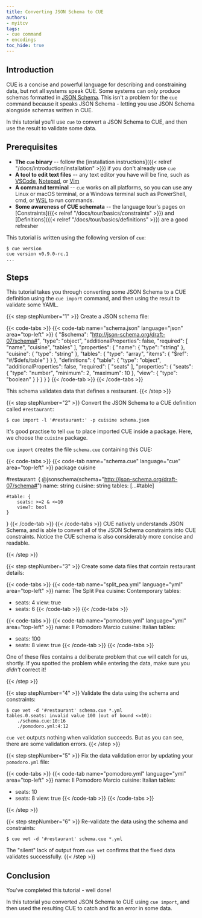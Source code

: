 ```yaml
---
title: Converting JSON Schema to CUE
authors:
- myitcv
tags:
- cue command
- encodings
toc_hide: true
---
```


## Introduction

CUE is a concise and powerful language for describing and constraining data, but
not all systems speak CUE. Some systems can only produce schemas formatted in
[JSON Schema](https://json-schema.org/). This isn't a problem for the `cue`
command because it speaks JSON Schema - letting you use JSON Schema alongside
schemas written in CUE.

In this tutorial you'll use `cue` to convert a JSON Schema to CUE,
and then use the result to validate some data.

## Prerequisites

- **The `cue` binary** --
  follow the [installation instructions]({{< relref "/docs/introduction/installation" >}})
  if you don't already use `cue`
- **A tool to edit text files** --
  any text editor you have will be fine, such as
  [VSCode](https://code.visualstudio.com/),
  [Notepad](https://apps.microsoft.com/detail/9msmlrh6lzf3), or
  [Vim](https://www.vim.org/download.php)
- **A command terminal** --
  `cue` works on all platforms, so you can use any Linux or macOS terminal,
  or a Windows terminal such as PowerShell, cmd, or
  [WSL](https://learn.microsoft.com/en-us/windows/wsl/install)
  to run commands.
- **Some awareness of CUE schemata** --
  the language tour's pages on
  [Constraints]({{< relref "/docs/tour/basics/constraints" >}}) and
  [Definitions]({{< relref "/docs/tour/basics/definitions" >}}) are a good refresher

This tutorial is written using the following version of `cue`:

```text { title="TERMINAL" codeToCopy="Y3VlIHZlcnNpb24=" }
$ cue version
cue version v0.9.0-rc.1
...
```

## Steps

This tutorial takes you through converting some JSON Schema to a CUE definition
using the `cue import` command,
and then using the result to validate some YAML.

{{< step stepNumber="1" >}}
Create a JSON schema file:

{{< code-tabs >}}
{{< code-tab name="schema.json" language="json" area="top-left" >}}
{
    "$schema": "http://json-schema.org/draft-07/schema#",
    "type": "object",
    "additionalProperties": false,
    "required": [
        "name",
        "cuisine",
        "tables"
    ],
    "properties": {
        "name": {
            "type": "string"
        },
        "cuisine": {
            "type": "string"
        },
        "tables": {
            "type": "array",
            "items": {
                "$ref": "#/$defs/table"
            }
        }
    },
    "definitions": {
        "table": {
            "type": "object",
            "additionalProperties": false,
            "required": [
                "seats"
            ],
            "properties": {
                "seats": {
                    "type": "number",
                    "minimum": 2,
                    "maximum": 10
                },
                "view": {
                    "type": "boolean"
                }
            }
        }
    }
}
{{< /code-tab >}}
{{< /code-tabs >}}

This schema validates data that defines a restaurant.
{{< /step >}}

{{< step stepNumber="2" >}}
Convert the JSON Schema to a CUE definition called `#restaurant`:

```text { title="TERMINAL" codeToCopy="Y3VlIGltcG9ydCAtbCAnI3Jlc3RhdXJhbnQ6JyAtcCBjdWlzaW5lIHNjaGVtYS5qc29u" }
$ cue import -l '#restaurant:' -p cuisine schema.json
```
It's good practise to tell `cue` to place imported CUE inside a package.
Here, we choose the `cuisine` package.

`cue import` creates the file `schema.cue` containing this CUE:

{{< code-tabs >}}
{{< code-tab name="schema.cue" language="cue" area="top-left" >}}
package cuisine

#restaurant: {
	@jsonschema(schema="http://json-schema.org/draft-07/schema#")
	name:    string
	cuisine: string
	tables: [...#table]

	#table: {
		seats: >=2 & <=10
		view?: bool
	}
}
{{< /code-tab >}}
{{< /code-tabs >}}
CUE natively understands JSON Schema, and is able to convert all of the JSON
Schema constraints into CUE constraints. Notice the CUE schema is also
considerably more concise and readable.

{{< /step >}}

{{< step stepNumber="3" >}}
Create some data files that contain restaurant details:

{{< code-tabs >}}
{{< code-tab name="split_pea.yml" language="yml" area="top-left" >}}
name: The Split Pea
cuisine: Contemporary
tables:
  - seats: 4
    view: true
  - seats: 6
{{< /code-tab >}}
{{< /code-tabs >}}

{{< code-tabs >}}
{{< code-tab name="pomodoro.yml" language="yml" area="top-left" >}}
name: Il Pomodoro Marcio
cuisine: Italian
tables:
  - seats: 100
  - seats: 8
    view: true
{{< /code-tab >}}
{{< /code-tabs >}}

One of these files contains a deliberate problem that `cue` will catch for us,
shortly.  If you spotted the problem while entering the data, make sure you
*didn't* correct it!

{{< /step >}}

{{< step stepNumber="4" >}}
Validate the data using the schema and constraints:

```text { title="TERMINAL" codeToCopy="Y3VlIHZldCAtZCAnI3Jlc3RhdXJhbnQnIHNjaGVtYS5jdWUgKi55bWw=" }
$ cue vet -d '#restaurant' schema.cue *.yml
tables.0.seats: invalid value 100 (out of bound <=10):
    ./schema.cue:10:16
    ./pomodoro.yml:4:12
```

`cue vet` outputs nothing when validation succeeds. But as you can see, there
are some validation errors.
{{< /step >}}

{{< step stepNumber="5" >}}
Fix the data validation error by updating your `pomodoro.yml` file:

{{< code-tabs >}}
{{< code-tab name="pomodoro.yml" language="yml" area="top-left" >}}
name: Il Pomodoro Marcio
cuisine: Italian
tables:
  - seats: 10
  - seats: 8
    view: true
{{< /code-tab >}}
{{< /code-tabs >}}

{{< /step >}}

{{< step stepNumber="6" >}}
Re-validate the data using the schema and constraints:

```text { title="TERMINAL" codeToCopy="Y3VlIHZldCAtZCAnI3Jlc3RhdXJhbnQnIHNjaGVtYS5jdWUgKi55bWw=" }
$ cue vet -d '#restaurant' schema.cue *.yml
```

The "silent" lack of output from `cue vet` confirms that the fixed data
validates successfully.
{{< /step >}}

## Conclusion

You've completed this tutorial - well done!

In this tutorial you converted JSON Schema to CUE using `cue import`, and then
used the resulting CUE to catch and fix an error in some data.

<!--
## Related content
-->
